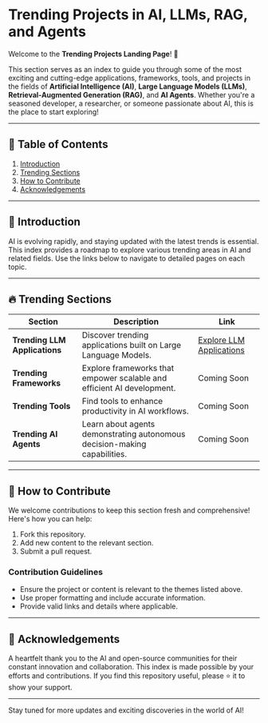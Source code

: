 # Trending Projects in AI, LLMs, RAG, and Agents

Welcome to the **Trending Projects Landing Page**! 🌟

This section serves as an index to guide you through some of the most exciting and cutting-edge applications, frameworks, tools, and projects in the fields of **Artificial Intelligence (AI)**, **Large Language Models (LLMs)**, **Retrieval-Augmented Generation (RAG)**, and **AI Agents**. Whether you're a seasoned developer, a researcher, or someone passionate about AI, this is the place to start exploring!

---

## 📌 Table of Contents

1. [Introduction](#introduction)
2. [Trending Sections](#trending-sections)
3. [How to Contribute](#how-to-contribute)
4. [Acknowledgements](#acknowledgements)

---

## 📖 Introduction

AI is evolving rapidly, and staying updated with the latest trends is essential. This index provides a roadmap to explore various trending areas in AI and related fields. Use the links below to navigate to detailed pages on each topic.

---

## 🔥 Trending Sections

| **Section**                     | **Description**                                                                 | **Link**                                               |
|----------------------------------|---------------------------------------------------------------------------------|-------------------------------------------------------|
| **Trending LLM Applications**   | Discover trending applications built on Large Language Models.                  | [Explore LLM Applications](llm-applications/README.md) |
| **Trending Frameworks**         | Explore frameworks that empower scalable and efficient AI development.          | Coming Soon                                           |
| **Trending Tools**              | Find tools to enhance productivity in AI workflows.                             | Coming Soon                                           |
| **Trending AI Agents**          | Learn about agents demonstrating autonomous decision-making capabilities.       | Coming Soon                                           |

---

## 🤝 How to Contribute

We welcome contributions to keep this section fresh and comprehensive! Here's how you can help:

1. Fork this repository.
2. Add new content to the relevant section.
3. Submit a pull request.

### Contribution Guidelines
- Ensure the project or content is relevant to the themes listed above.
- Use proper formatting and include accurate information.
- Provide valid links and details where applicable.

---

## 📢 Acknowledgements

A heartfelt thank you to the AI and open-source communities for their constant innovation and collaboration. This index is made possible by your efforts and contributions. If you find this repository useful, please ⭐ it to show your support.

---

Stay tuned for more updates and exciting discoveries in the world of AI!

